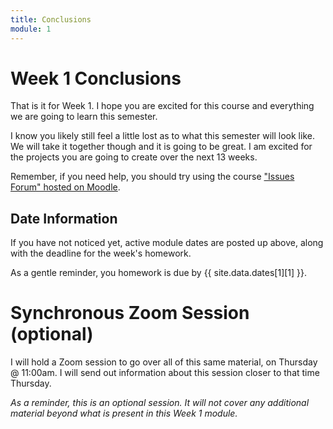 ```yaml
---
title: Conclusions
module: 1
---
```


# Week 1 Conclusions

That is it for Week 1. I hope you are excited for this course and everything we are going to learn this semester.

I know you likely still feel a little lost as to what this semester will look like. We will take it together though and it is going to be great. I am excited for the projects you are going to create over the next 13 weeks.

Remember, if you need help, you should try using the course ["Issues Forum" hosted on Moodle](https://moodle.umt.edu/mod/hsuforum/view.php?id=1656989).



## Date Information

If you have not noticed yet, active module dates are posted up above, along with the deadline for the week's homework.

As a gentle reminder, you homework is due by {{ site.data.dates[1][1] }}.

# Synchronous Zoom Session (optional)

I will hold a Zoom session to go over all of this same material, on Thursday @ 11:00am. I will send out information about this session closer to that time Thursday.

_As a reminder, this is an optional session. It will not cover any additional material beyond what is present in this Week 1 module._
